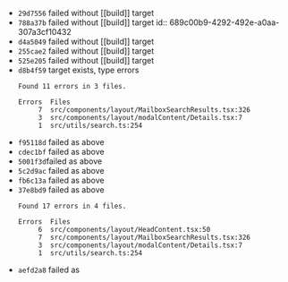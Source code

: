 - `29d7556` failed without [[build]] target
- `788a37b` failed without [[build]] target
  id:: 689c00b9-4292-492e-a0aa-307a3cf10432
- `d4a5049` failed without [[build]] target
- `255cae2` failed without [[build]] target
- `525e205` failed without [[build]] target
- `d8b4f59` target exists, type errors
  ```
  Found 11 errors in 3 files.
  
  Errors  Files
       7  src/components/layout/MailboxSearchResults.tsx:326
       3  src/components/layout/modalContent/Details.tsx:7
       1  src/utils/search.ts:254
  ```
- `f95118d` failed as above
- `cdec1bf` failed as above
- `5001f3d`failed as above
- `5c2d9ac` failed as above
- `fb6c13a` failed as above
- `37e8bd9` failed as above
  ```
  Found 17 errors in 4 files.
  
  Errors  Files
       6  src/components/layout/HeadContent.tsx:50
       7  src/components/layout/MailboxSearchResults.tsx:326
       3  src/components/layout/modalContent/Details.tsx:7
       1  src/utils/search.ts:254
  ```
- `aefd2a8` failed as
